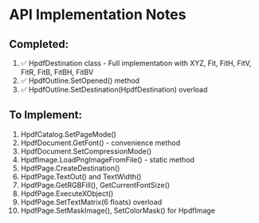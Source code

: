 # API Implementation Notes

## Completed:
1. ✅ HpdfDestination class - Full implementation with XYZ, Fit, FitH, FitV, FitR, FitB, FitBH, FitBV
2. ✅ HpdfOutline.SetOpened() method
3. ✅ HpdfOutline.SetDestination(HpdfDestination) overload

## To Implement:
1. HpdfCatalog.SetPageMode()
2. HpdfDocument.GetFont() - convenience method
3. HpdfDocument.SetCompressionMode()
4. HpdfImage.LoadPngImageFromFile() - static method
5. HpdfPage.CreateDestination()
6. HpdfPage.TextOut() and TextWidth()
7. HpdfPage.GetRGBFill(), GetCurrentFontSize()
8. HpdfPage.ExecuteXObject()
9. HpdfPage.SetTextMatrix(6 floats) overload
10. HpdfPage.SetMaskImage(), SetColorMask() for HpdfImage

